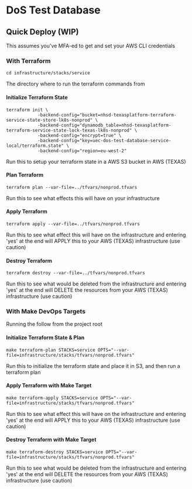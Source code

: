 # DoS Test Database

## Quick Deploy (WIP)

This assumes you've MFA-ed to get and set your AWS CLI credentials

### With Terraform

    cd infrastructure/stacks/service

The directory where to run the terraform commands from

#### Initialize Terraform State
    
    terraform init \
                -backend-config="bucket=nhsd-texasplatform-terraform-service-state-store-lk8s-nonprod" \
                -backend-config="dynamodb_table=nhsd-texasplatform-terraform-service-state-lock-texas-lk8s-nonprod" \
                -backend-config="encrypt=true" \
                -backend-config="key=uec-dos-test-database-service-local/terraform.state" \
                -backend-config="region=eu-west-2"

Run this to setup your terraform state in a AWS S3 bucket in AWS (TEXAS)

#### Plan Terraform

    terraform plan --var-file=../tfvars/nonprod.tfvars

Run this to see what effects this will have on your infrastructure

#### Apply Terraform

    terraform apply --var-file=../tfvars/nonprod.tfvars

Run this to see what effect this will have on the infrastructure and entering 'yes' at the end will APPLY this to your AWS (TEXAS) infrastructure (use caution)

#### Destroy Terraform

    terraform destroy --var-file=../tfvars/nonprod.tfvars

Run this to see what would be deleted from the infrastructure and entering 'yes' at the end will DELETE the resources from  your AWS (TEXAS) infrastructure (use caution)

### With Make DevOps Targets

Running the follow from the project root

#### Initialize Terraform State & Plan

    make terraform-plan STACKS=service OPTS="--var-file=infrastructure/stacks/tfvars/nonprod.tfvars"

Run this to initialize the terraform state and place it in S3, and then run a terraform plan

#### Apply Terraform with Make Target

    make terraform-apply STACKS=service OPTS="--var-file=infrastructure/stacks/tfvars/nonprod.tfvars"

Run this to see what effect this will have on the infrastructure and entering 'yes' at the end will APPLY this to your AWS (TEXAS) infrastructure (use caution)

#### Destroy Terraform with Make Target

    make terraform-destroy STACKS=service OPTS="--var-file=infrastructure/stacks/tfvars/nonprod.tfvars"

Run this to see what would be deleted from the infrastructure and entering 'yes' at the end will DELETE the resources from  your AWS (TEXAS) infrastructure (use caution)